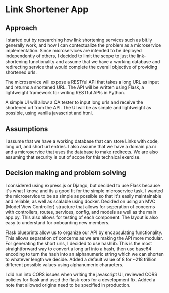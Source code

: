 # Link Shortener App


## Approach

I started out by researching how link shortening services such as bit.ly generally work, and how I can contextualize the problem as a microservice implementation. Since microservices are intended to be deployed independently of others, I decided to limit the scope to just the link-shortening functionality and assume that we have a working database and redirecting service that would complete the overall objective of providing shortened urls.

The microservice will expose a RESTful API that takes a long URL as input and returns a shortened URL. The API will be written using Flask, a lightweight framework for writing RESTful APIs in Python. 

A simple UI will allow a QA tester to input long urls and receive the shortened url from the API. The UI will be as simple and lightweight as possible, using vanilla javascript and html. 


## Assumptions

I assume that we have a working database that can store Links with code, long url, and short url entries. I also assume that we have a domain pa.ni and a microservice that uses the database to make redirects. We are also assuming that security is out of scope for this technical exercise. 


## Decision making and problem solving

I considered using express.js or Django, but decided to use Flask because it's what I know, and its a good fit for the simple microservice task. I wanted the microservice to be as simple as possible so that it's easily maintainable and reliable, as well as scalable using docker. Decided on using an MVC (Model View Controller) structure that allows for seperation of concerns with controllers, routes, services, config, and models as well as the main app.py. This also allows for testing of each component. The layout is also easy to understand for onboarding new members.

Flask blueprints allow us to organize our API by encapsulating functionality. This allows separation of concerns as we are making the API more modular. 
For generating the short urls, I decided to use hashlib. This is the most straightforward way to convert a long url into a hash, then use base64 encoding to turn the hash into an alphanumeric string which we can shorten to whatever length we decide. Added a default value of 8 for ~218 trillion different possible values using alphanumeric characters.



I did run into CORS issues when writing the javascript UI, reviewed CORS policies for flask and used the flask-cors for a development fix. Added a note that allowed origins need to be specified in production.



